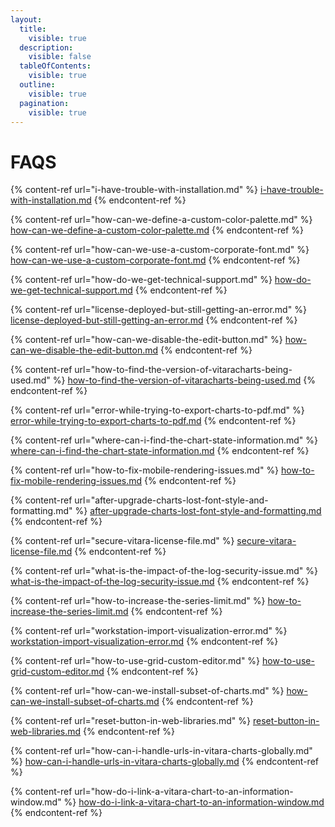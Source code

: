 ```yaml
---
layout:
  title:
    visible: true
  description:
    visible: false
  tableOfContents:
    visible: true
  outline:
    visible: true
  pagination:
    visible: true
---
```


# FAQS

{% content-ref url="i-have-trouble-with-installation.md" %}
[i-have-trouble-with-installation.md](i-have-trouble-with-installation.md)
{% endcontent-ref %}

{% content-ref url="how-can-we-define-a-custom-color-palette.md" %}
[how-can-we-define-a-custom-color-palette.md](how-can-we-define-a-custom-color-palette.md)
{% endcontent-ref %}

{% content-ref url="how-can-we-use-a-custom-corporate-font.md" %}
[how-can-we-use-a-custom-corporate-font.md](how-can-we-use-a-custom-corporate-font.md)
{% endcontent-ref %}

{% content-ref url="how-do-we-get-technical-support.md" %}
[how-do-we-get-technical-support.md](how-do-we-get-technical-support.md)
{% endcontent-ref %}

{% content-ref url="license-deployed-but-still-getting-an-error.md" %}
[license-deployed-but-still-getting-an-error.md](license-deployed-but-still-getting-an-error.md)
{% endcontent-ref %}

{% content-ref url="how-can-we-disable-the-edit-button.md" %}
[how-can-we-disable-the-edit-button.md](how-can-we-disable-the-edit-button.md)
{% endcontent-ref %}

{% content-ref url="how-to-find-the-version-of-vitaracharts-being-used.md" %}
[how-to-find-the-version-of-vitaracharts-being-used.md](how-to-find-the-version-of-vitaracharts-being-used.md)
{% endcontent-ref %}

{% content-ref url="error-while-trying-to-export-charts-to-pdf.md" %}
[error-while-trying-to-export-charts-to-pdf.md](error-while-trying-to-export-charts-to-pdf.md)
{% endcontent-ref %}

{% content-ref url="where-can-i-find-the-chart-state-information.md" %}
[where-can-i-find-the-chart-state-information.md](where-can-i-find-the-chart-state-information.md)
{% endcontent-ref %}

{% content-ref url="how-to-fix-mobile-rendering-issues.md" %}
[how-to-fix-mobile-rendering-issues.md](how-to-fix-mobile-rendering-issues.md)
{% endcontent-ref %}

{% content-ref url="after-upgrade-charts-lost-font-style-and-formatting.md" %}
[after-upgrade-charts-lost-font-style-and-formatting.md](after-upgrade-charts-lost-font-style-and-formatting.md)
{% endcontent-ref %}

{% content-ref url="secure-vitara-license-file.md" %}
[secure-vitara-license-file.md](secure-vitara-license-file.md)
{% endcontent-ref %}

{% content-ref url="what-is-the-impact-of-the-log-security-issue.md" %}
[what-is-the-impact-of-the-log-security-issue.md](what-is-the-impact-of-the-log-security-issue.md)
{% endcontent-ref %}

{% content-ref url="how-to-increase-the-series-limit.md" %}
[how-to-increase-the-series-limit.md](how-to-increase-the-series-limit.md)
{% endcontent-ref %}

{% content-ref url="workstation-import-visualization-error.md" %}
[workstation-import-visualization-error.md](workstation-import-visualization-error.md)
{% endcontent-ref %}

{% content-ref url="how-to-use-grid-custom-editor.md" %}
[how-to-use-grid-custom-editor.md](how-to-use-grid-custom-editor.md)
{% endcontent-ref %}

{% content-ref url="how-can-we-install-subset-of-charts.md" %}
[how-can-we-install-subset-of-charts.md](how-can-we-install-subset-of-charts.md)
{% endcontent-ref %}

{% content-ref url="reset-button-in-web-libraries.md" %}
[reset-button-in-web-libraries.md](reset-button-in-web-libraries.md)
{% endcontent-ref %}

{% content-ref url="how-can-i-handle-urls-in-vitara-charts-globally.md" %}
[how-can-i-handle-urls-in-vitara-charts-globally.md](how-can-i-handle-urls-in-vitara-charts-globally.md)
{% endcontent-ref %}

{% content-ref url="how-do-i-link-a-vitara-chart-to-an-information-window.md" %}
[how-do-i-link-a-vitara-chart-to-an-information-window.md](how-do-i-link-a-vitara-chart-to-an-information-window.md)
{% endcontent-ref %}

